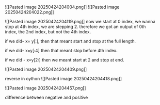 ![[Pasted image 20250424204004.png]]
![[Pasted image 20250424204022.png]]


![[Pasted image 20250424204119.png]]
now we start at 0 index, we wanna stop at 4th index, we are stepping 2.
therefore we got an output of 0th index, the 2nd index, but not the 4th index.


if we did- x= y[:],
then that meant start and stop at the full length.

if we did- x=y[:4]
then that meant stop before 4th index.

if we did - x=y[2:]
then we meant start at 2 and stop at end.


![[Pasted image 20250424204409.png]]

reverse in oython
![[Pasted image 20250424204418.png]]


![[Pasted image 20250424204457.png]]

difference between negative and positive



